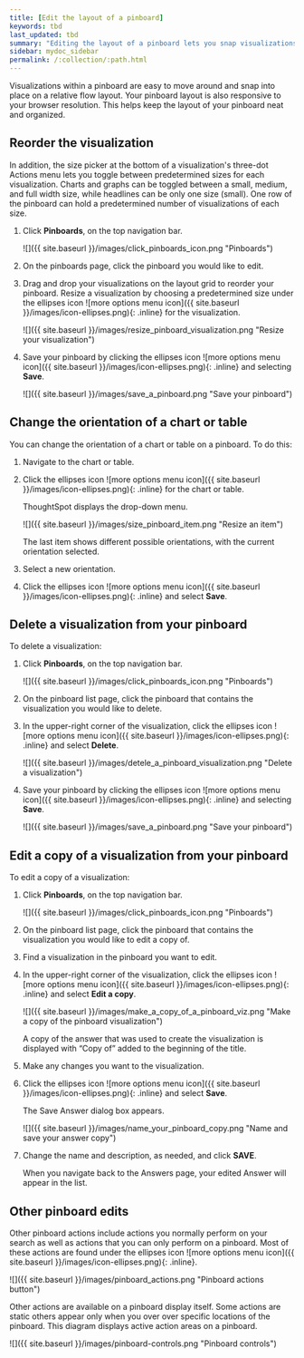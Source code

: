 ```yaml
---
title: [Edit the layout of a pinboard]
keywords: tbd
last_updated: tbd
summary: "Editing the layout of a pinboard lets you snap visualizations into place, choose between set visualization sizes, and reset your layout."
sidebar: mydoc_sidebar
permalink: /:collection/:path.html
---
```

Visualizations within a pinboard are easy to move around and snap into place on a relative flow layout. Your pinboard layout is also responsive to your browser resolution. This helps keep the layout of your pinboard neat and organized.

## Reorder the visualization

In addition, the size picker at the bottom of a visualization's three-dot Actions menu lets you toggle between predetermined sizes for each visualization. Charts and graphs can be toggled between a small, medium, and full width size, while headlines can be only one size (small). One row of the pinboard can hold a predetermined number of visualizations of each size.

1. Click **Pinboards**, on the top navigation bar.

     ![]({{ site.baseurl }}/images/click_pinboards_icon.png "Pinboards")

2. On the pinboards page, click the pinboard you would like to edit.
3. Drag and drop your visualizations on the layout grid to reorder your pinboard. Resize a visualization by choosing a predetermined size under the ellipses icon ![more options menu icon]({{ site.baseurl }}/images/icon-ellipses.png){: .inline} for the visualization.

     ![]({{ site.baseurl }}/images/resize_pinboard_visualization.png "Resize your visualization")

4. Save your pinboard by clicking the ellipses icon ![more options menu icon]({{ site.baseurl }}/images/icon-ellipses.png){: .inline} and selecting **Save**.

     ![]({{ site.baseurl }}/images/save_a_pinboard.png "Save your pinboard")

## Change the orientation of a chart or table

You can change the orientation of a chart or table on a pinboard. To do this:

1. Navigate to the chart or table.
2. Click the ellipses icon ![more options menu icon]({{ site.baseurl }}/images/icon-ellipses.png){: .inline} for the chart or table.

   ThoughtSpot displays the drop-down menu.

   ![]({{ site.baseurl }}/images/size_pinboard_item.png "Resize an item")

   The last item shows different possible orientations, with the current orientation selected.

3. Select a new orientation.
4. Click the ellipses icon ![more options menu icon]({{ site.baseurl }}/images/icon-ellipses.png){: .inline} and select **Save**.

## Delete a visualization from your pinboard

To delete a visualization:

1. Click **Pinboards**, on the top navigation bar.

     ![]({{ site.baseurl }}/images/click_pinboards_icon.png "Pinboards")

2. On the pinboard list page, click the pinboard that contains the visualization you would like to delete.
3. In the upper-right corner of the visualization, click the ellipses icon ![more options menu icon]({{ site.baseurl }}/images/icon-ellipses.png){: .inline} and select **Delete**.

     ![]({{ site.baseurl }}/images/detele_a_pinboard_visualization.png "Delete a visualization")

4. Save your pinboard by clicking the ellipses icon ![more options menu icon]({{ site.baseurl }}/images/icon-ellipses.png){: .inline} and selecting **Save**.

     ![]({{ site.baseurl }}/images/save_a_pinboard.png "Save your pinboard")

## Edit a copy of a visualization from your pinboard

To edit a copy of a visualization:

1. Click **Pinboards**, on the top navigation bar.

   ![]({{ site.baseurl }}/images/click_pinboards_icon.png "Pinboards")

2. On the pinboard list page, click the pinboard that contains the visualization you would like to edit a copy of.

3. Find a visualization in the pinboard you want to edit.

4. In the upper-right corner of the visualization, click the ellipses icon ![more options menu icon]({{ site.baseurl }}/images/icon-ellipses.png){: .inline} and select **Edit a copy**.

   ![]({{ site.baseurl }}/images/make_a_copy_of_a_pinboard_viz.png "Make a copy of the pinboard visualization")

   A copy of the answer that was used to create the visualization is displayed with “Copy of” added to the beginning of the title.

5. Make any changes you want to the visualization.

6. Click the ellipses icon ![more options menu icon]({{ site.baseurl }}/images/icon-ellipses.png){: .inline} and select **Save**.

   The Save Answer dialog box appears.

   ![]({{ site.baseurl }}/images/name_your_pinboard_copy.png "Name and save your answer copy")

7. Change the name and description, as needed, and click **SAVE**.

   When you navigate back to the Answers page, your edited Answer will appear in the list.

## Other pinboard edits

Other pinboard actions include actions you normally perform on your search as
well as actions that you can only perform on a pinboard. Most of these actions
are found under the ellipses icon ![more options menu icon]({{ site.baseurl }}/images/icon-ellipses.png){: .inline}.

![]({{ site.baseurl }}/images/pinboard_actions.png "Pinboard actions button")

Other actions are available on a pinboard display itself. Some actions are
static others appear only when you over over specific locations of the pinboard.
This diagram displays active action areas on a pinboard.

![]({{ site.baseurl }}/images/pinboard-controls.png "Pinboard controls")
